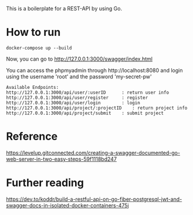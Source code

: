 This is a boilerplate for a REST-API by using Go.

# How to run

```
docker-compose up --build
```

Now, you can go to http://127.0.0.1:3000/swagger/index.html

You can access the phpmyadmin through http://localhost:8080 
and login using the username 'root' and the password 'my-secret-pw'

```
Available Endpoints:
http://127.0.0.1:3000/api/user/:userID		: return user info
http://127.0.0.1:3000/api/user/register		: register
http://127.0.0.1:3000/api/user/login		: login
http://127.0.0.1:3000/api/project/:projectID	: return project info
http://127.0.0.1:3000/api/project/submit	: submit project
```

# Reference
https://levelup.gitconnected.com/creating-a-swagger-documented-go-web-server-in-two-easy-steps-59f1118bd247

# Further reading
https://dev.to/koddr/build-a-restful-api-on-go-fiber-postgresql-jwt-and-swagger-docs-in-isolated-docker-containers-475j
